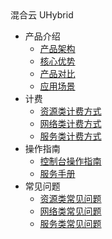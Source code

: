 <div class="sidebar_title icon__Uhybrid01"> 混合云 UHybrid</div>


* 产品介绍
  * [产品架构](compute/uhybrid2.0/introduction/product_architecture)
  * [核心优势](compute/uhybrid2.0/introduction/core_advantages)
  * [产品对比](compute/uhybrid2.0/introduction/contrast)
  * [应用场景](compute/uhybrid2.0/introduction/case)
* 计费
  * [资源类计费方式](compute/uhybrid2.0/fees/resource_fees)
  * [网络类计费方式](compute/uhybrid2.0/fees/network_fees)
  * [服务类计费方式](compute/uhybrid2.0/fees/service_fees)
* 操作指南
  * [控制台操作指南](compute/uhybrid2.0/operation_manual/console_om)
  * [服务手册](compute/uhybrid2.0/operation_manual/service_om)
* 常见问题
  * [资源类常见问题](compute/uhybrid2.0/q&a/resource_q&a)
  * [网络类常见问题](compute/uhybrid2.0/q&a/network_q&a)
  * [服务类常见问题](compute/uhybrid2.0/q&a/service_q&a)